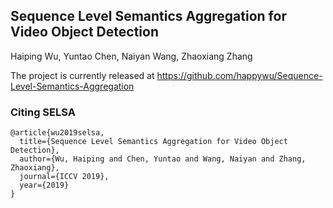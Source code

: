 ## Sequence Level Semantics Aggregation for Video Object Detection

Haiping Wu, Yuntao Chen, Naiyan Wang, Zhaoxiang Zhang

The project is currently released at https://github.com/happywu/Sequence-Level-Semantics-Aggregation
### Citing SELSA
```
@article{wu2019selsa,
  title={Sequence Level Semantics Aggregation for Video Object Detection},
  author={Wu, Haiping and Chen, Yuntao and Wang, Naiyan and Zhang, Zhaoxiang},
  journal={ICCV 2019},
  year={2019}
}
```
